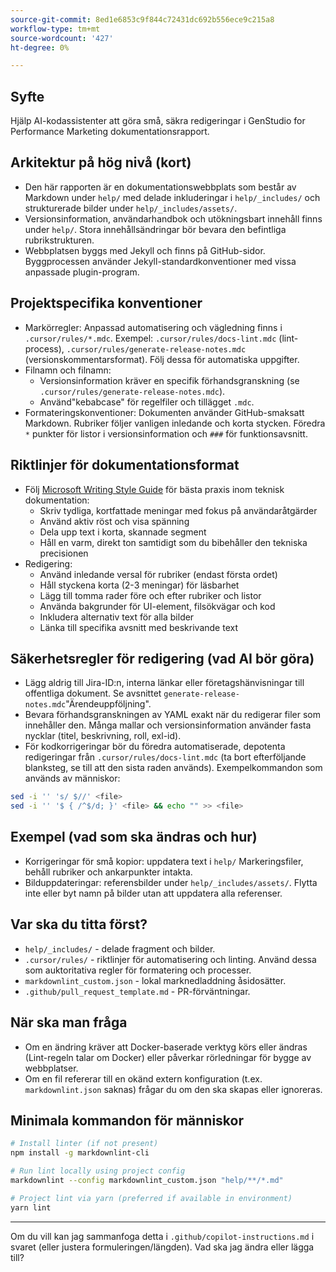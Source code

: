 ```yaml
---
source-git-commit: 8ed1e6853c9f844c72431dc692b556ece9c215a8
workflow-type: tm+mt
source-wordcount: '427'
ht-degree: 0%

---
```

## Syfte

Hjälp AI-kodassistenter att göra små, säkra redigeringar i GenStudio for Performance Marketing dokumentationsrapport.

## Arkitektur på hög nivå (kort)
- Den här rapporten är en dokumentationswebbplats som består av Markdown under `help/` med delade inkluderingar i `help/_includes/` och strukturerade bilder under `help/_includes/assets/`.
- Versionsinformation, användarhandbok och utökningsbart innehåll finns under `help/`. Stora innehållsändringar bör bevara den befintliga rubrikstrukturen.
- Webbplatsen byggs med Jekyll och finns på GitHub-sidor. Byggprocessen använder Jekyll-standardkonventioner med vissa anpassade plugin-program.

## Projektspecifika konventioner
- Markörregler: Anpassad automatisering och vägledning finns i `.cursor/rules/*.mdc`. Exempel: `.cursor/rules/docs-lint.mdc` (lint-process), `.cursor/rules/generate-release-notes.mdc` (versionskommentarsformat). Följ dessa för automatiska uppgifter.
- Filnamn och filnamn:
   - Versionsinformation kräver en specifik förhandsgranskning (se `.cursor/rules/generate-release-notes.mdc`).
   - Använd&quot;kebabcase&quot; för regelfiler och tillägget `.mdc`.
- Formateringskonventioner: Dokumenten använder GitHub-smaksatt Markdown. Rubriker följer vanligen inledande och korta stycken. Föredra `*` punkter för listor i versionsinformation och `###` för funktionsavsnitt.

## Riktlinjer för dokumentationsformat
- Följ [Microsoft Writing Style Guide](https://learn.microsoft.com/en-us/style-guide/) för bästa praxis inom teknisk dokumentation:
   - Skriv tydliga, kortfattade meningar med fokus på användaråtgärder
   - Använd aktiv röst och visa spänning
   - Dela upp text i korta, skannade segment
   - Håll en varm, direkt ton samtidigt som du bibehåller den tekniska precisionen
- Redigering:
   - Använd inledande versal för rubriker (endast första ordet)
   - Håll styckena korta (2-3 meningar) för läsbarhet
   - Lägg till tomma rader före och efter rubriker och listor
   - Använda bakgrunder för UI-element, filsökvägar och kod
   - Inkludera alternativ text för alla bilder
   - Länka till specifika avsnitt med beskrivande text

## Säkerhetsregler för redigering (vad AI bör göra)
- Lägg aldrig till Jira-ID:n, interna länkar eller företagshänvisningar till offentliga dokument. Se avsnittet `generate-release-notes.mdc`&quot;Ärendeuppföljning&quot;.
- Bevara förhandsgranskningen av YAML exakt när du redigerar filer som innehåller den. Många mallar och versionsinformation använder fasta nycklar (titel, beskrivning, roll, exl-id).
- För kodkorrigeringar bör du föredra automatiserade, depotenta redigeringar från `.cursor/rules/docs-lint.mdc` (ta bort efterföljande blanksteg, se till att den sista raden används). Exempelkommandon som används av människor:

```sh
sed -i '' 's/ $//' <file>
sed -i '' '$ { /^$/d; }' <file> && echo "" >> <file>
```

## Exempel (vad som ska ändras och hur)
- Korrigeringar för små kopior: uppdatera text i `help/` Markeringsfiler, behåll rubriker och ankarpunkter intakta.
- Bilduppdateringar: referensbilder under `help/_includes/assets/`. Flytta inte eller byt namn på bilder utan att uppdatera alla referenser.

## Var ska du titta först?
- `help/_includes/` - delade fragment och bilder.
- `.cursor/rules/` - riktlinjer för automatisering och linting. Använd dessa som auktoritativa regler för formatering och processer.
- `markdownlint_custom.json` - lokal marknedladdning åsidosätter.
- `.github/pull_request_template.md` - PR-förväntningar.

## När ska man fråga
- Om en ändring kräver att Docker-baserade verktyg körs eller ändras (Lint-regeln talar om Docker) eller påverkar rörledningar för bygge av webbplatser.
- Om en fil refererar till en okänd extern konfiguration (t.ex. `markdownlint.json` saknas) frågar du om den ska skapas eller ignoreras.

## Minimala kommandon för människor

```sh
# Install linter (if not present)
npm install -g markdownlint-cli

# Run lint locally using project config
markdownlint --config markdownlint_custom.json "help/**/*.md"

# Project lint via yarn (preferred if available in environment)
yarn lint
```

---
Om du vill kan jag sammanfoga detta i `.github/copilot-instructions.md` i svaret (eller justera formuleringen/längden). Vad ska jag ändra eller lägga till?
